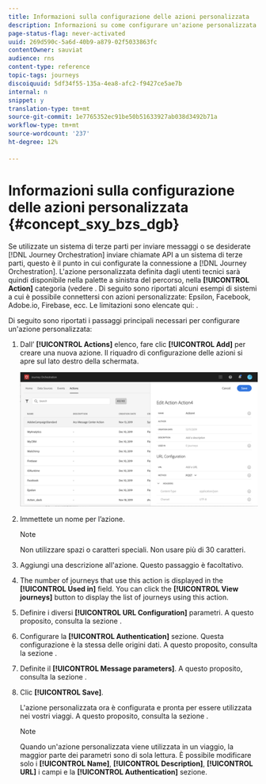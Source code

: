 ```yaml
---
title: Informazioni sulla configurazione delle azioni personalizzata
description: Informazioni su come configurare un'azione personalizzata
page-status-flag: never-activated
uuid: 269d590c-5a6d-40b9-a879-02f5033863fc
contentOwner: sauviat
audience: rns
content-type: reference
topic-tags: journeys
discoiquuid: 5df34f55-135a-4ea8-afc2-f9427ce5ae7b
internal: n
snippet: y
translation-type: tm+mt
source-git-commit: 1e7765352ec91be50b51633927ab038d3492b71a
workflow-type: tm+mt
source-wordcount: '237'
ht-degree: 12%

---
```



# Informazioni sulla configurazione delle azioni personalizzata {#concept_sxy_bzs_dgb}

Se utilizzate un sistema di terze parti per inviare messaggi o se desiderate [!DNL Journey Orchestration] inviare chiamate API a un sistema di terze parti, questo è il punto in cui configurate la connessione a [!DNL Journey Orchestration]. L&#39;azione personalizzata definita dagli utenti tecnici sarà quindi disponibile nella palette a sinistra del percorso, nella **[!UICONTROL Action]** categoria (vedere [](../building-journeys/about-action-activities.md). Di seguito sono riportati alcuni esempi di sistemi a cui è possibile connettersi con azioni personalizzate: Epsilon, Facebook, Adobe.io, Firebase, ecc.
Le limitazioni sono elencate qui: [](../action/custom-action-limitations.md).

Di seguito sono riportati i passaggi principali necessari per configurare un&#39;azione personalizzata:

1. Dall’ **[!UICONTROL Actions]** elenco, fare clic **[!UICONTROL Add]** per creare una nuova azione. Il riquadro di configurazione delle azioni si apre sul lato destro della schermata.

   ![](../assets/custom2.png)

1. Immettete un nome per l’azione.

   >[!NOTE]
   >
   >Non utilizzare spazi o caratteri speciali. Non usare più di 30 caratteri.

1. Aggiungi una descrizione all&#39;azione. Questo passaggio è facoltativo.
1. The number of journeys that use this action is displayed in the **[!UICONTROL Used in]** field. You can click the **[!UICONTROL View journeys]** button to display the list of  journeys using this action.
1. Definire i diversi **[!UICONTROL URL Configuration]** parametri. A questo proposito, consulta la sezione [](../action/url-configuration.md).
1. Configurare la **[!UICONTROL Authentication]** sezione. Questa configurazione è la stessa delle origini dati.  A questo proposito, consulta la sezione [](../datasource/external-data-sources.md#section_wjp_nl5_nhb).
1. Definite il **[!UICONTROL Message parameters]**. A questo proposito, consulta la sezione [](../action/defining-the-message-parameters.md).
1. Clic **[!UICONTROL Save]**.

   L&#39;azione personalizzata ora è configurata e pronta per essere utilizzata nei vostri viaggi. A questo proposito, consulta la sezione [](../building-journeys/about-action-activities.md).

   >[!NOTE]
   >
   >Quando un&#39;azione personalizzata viene utilizzata in un viaggio, la maggior parte dei parametri sono di sola lettura. È possibile modificare solo i **[!UICONTROL Name]**, **[!UICONTROL Description]**, **[!UICONTROL URL]** i campi e la **[!UICONTROL Authentication]** sezione.
